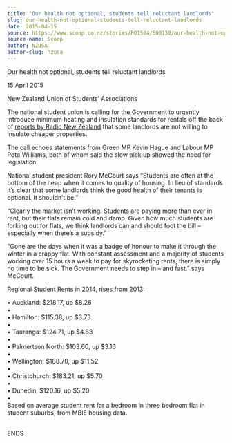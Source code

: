 ```yaml
---
title: "Our health not optional, students tell reluctant landlords"
slug: our-health-not-optional-students-tell-reluctant-landlords
date: 2015-04-15
source: https://www.scoop.co.nz/stories/PO1504/S00130/our-health-not-optional-students-tell-reluctant-landlords.htm
source-name: Scoop
author: NZUSA
author-slug: nzusa
---
```


<p>Our health not optional, students tell reluctant
landlords</p>

<p>15 April 2015</p>

<p>New Zealand Union of
Students’ Associations<p>

<p>The national student union is
calling for the Government to urgently introduce minimum
heating and insulation standards for rentals off the back of
<a href="http://www.students.org.nz/r?u=http%3A%2F%2Fwww.radionz.co.nz%2Fnews%2Fnational%2F271094%2Flandlords-reluctant-on-insulation-scheme&amp;e=4236cfde8d142a4e913140d100895c4855638393&amp;utm_source=students&amp;utm_medium=email&amp;utm_campaign=landlords_wof&amp;n=1" target="_blank">reports by Radio New Zealand</a> that some
landlords are not willing to insulate cheaper
properties.</p>

<p>The call echoes statements from Green MP Kevin
Hague and Labour MP Poto Williams, both of whom said the
slow pick up showed the need for legislation.</p>

<p>National
student president Rory McCourt says “Students are often at
the bottom of the heap when it comes to quality of housing.
In lieu of standards it’s clear that some landlords think
the good health of their tenants is optional. It shouldn’t
be.”</p>

<p>“Clearly the market isn’t working. Students are
paying more than ever in rent, but their flats remain cold
and damp. Given how much students are forking out for flats,
we think landlords can and should foot the bill –
especially when there’s a subsidy.”</p>

<p>“Gone are the
days when it was a badge of honour to make it through the
winter in a crappy flat. With constant assessment and a
majority of students working over 15 hours a week to pay for
skyrocketing rents, there is simply no time to be sick. The
Government needs to step in – and fast.” says
McCourt.<p>

<p>Regional Student Rents in 2014, rises from
2013:</p>

<p>•	Auckland: $218.17, up
$8.26<br>•	<br>•	Hamilton: $115.38, up
$3.73<br>•	<br>•	Tauranga:  $124.71, up
$4.83<br>•	<br>•	Palmertson North: $103.60, up
$3.16<br>•	<br>•	Wellington: $188.70, up
$11.52<br>•	<br>•	Christchurch: $183.21, up
$5.70<br>•	<br>•	Dunedin: $120.16, up
$5.20<br>•	<br>Based on average student rent for a bedroom
in three bedroom flat in student suburbs, from MBIE housing
data.</p>

<p><br>ENDS</p>

